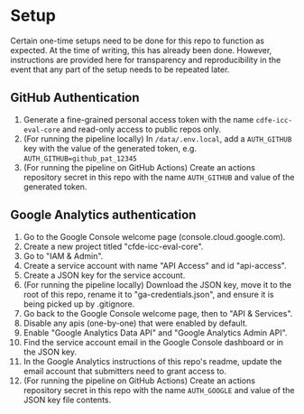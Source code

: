 # Setup

Certain one-time setups need to be done for this repo to function as expected.
At the time of writing, this has already been done.
However, instructions are provided here for transparency and reproducibility in the event that any part of the setup needs to be repeated later.

## GitHub Authentication

1. Generate a fine-grained personal access token with the name `cdfe-icc-eval-core` and read-only access to public repos only.
1. (For running the pipeline locally) In `/data/.env.local`, add a `AUTH_GITHUB` key with the value of the generated token, e.g. `AUTH_GITHUB=github_pat_12345`
1. (For running the pipeline on GitHub Actions) Create an actions repository secret in this repo with the name `AUTH_GITHUB` and value of the generated token.

## Google Analytics authentication

1. Go to the Google Console welcome page (console.cloud.google.com).
1. Create a new project titled "cfde-icc-eval-core".
1. Go to "IAM & Admin".
1. Create a service account with name "API Access" and id "api-access".
1. Create a JSON key for the service account.
1. (For running the pipeline locally) Download the JSON key, move it to the root of this repo, rename it to "ga-credentials.json", and ensure it is being picked up by .gitignore.
1. Go back to the Google Console welcome page, then to "API & Services".
1. Disable any apis (one-by-one) that were enabled by default.
1. Enable "Google Analytics Data API" and "Google Analytics Admin API".
1. Find the service account email in the Google Console dashboard or in the JSON key.
1. In the Google Analytics instructions of this repo's readme, update the email account that submitters need to grant access to.
1. (For running the pipeline on GitHub Actions) Create an actions repository secret in this repo with the name `AUTH_GOOGLE` and value of the JSON key file contents.
